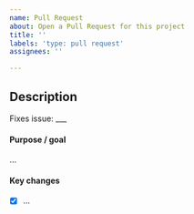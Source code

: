 ```yaml
---
name: Pull Request
about: Open a Pull Request for this project
title: ''
labels: 'type: pull request'
assignees: ''

---
```


## Description

Fixes issue: ___


#### Purpose / goal

<!-- What is the reason of this PR? -->

...

#### Key changes

<!-- List the specific changes to guide reviewers on what to look for. -->

- [x] ...
